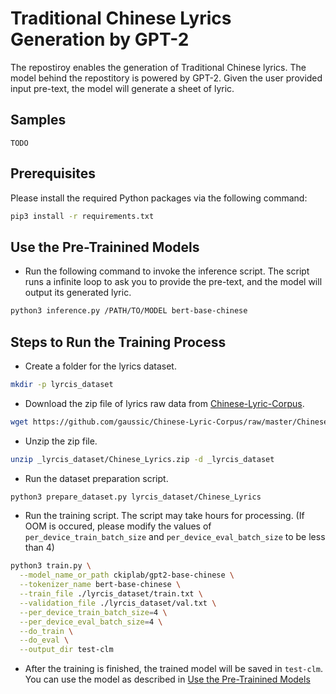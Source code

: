 # Traditional Chinese Lyrics Generation by GPT-2

The repostiroy enables the generation of Traditional Chinese lyrics. The model behind the repostitory is powered by GPT-2. Given the user provided input pre-text, the model will generate a sheet of lyric.

## Samples

```
TODO
```

## Prerequisites

Please install the required Python packages via the following command:

```bash
pip3 install -r requirements.txt
```

## Use the Pre-Trainined Models

* Run the following command to invoke the inference script. The script runs a infinite loop to ask you to provide the pre-text, and the model will output its generated lyric.

```bash
python3 inference.py /PATH/TO/MODEL bert-base-chinese
```

## Steps to Run the Training Process

* Create a folder for the lyrics dataset.

```bash
mkdir -p lyrcis_dataset
```
* Download the zip file of lyrics raw data from [Chinese-Lyric-Corpus](https://github.com/gaussic/Chinese-Lyric-Corpus).

```bash
wget https://github.com/gaussic/Chinese-Lyric-Corpus/raw/master/Chinese_Lyrics.zip -O lyrcis_dataset/Chinese_Lyrics.zip
```

* Unzip the zip file.

```bash
unzip _lyrcis_dataset/Chinese_Lyrics.zip -d _lyrcis_dataset
```

* Run the dataset preparation script.

```bash
python3 prepare_dataset.py lyrcis_dataset/Chinese_Lyrics
```

* Run the training script. The script may take hours for processing. (If OOM is occured, please modify the values of `per_device_train_batch_size` and `per_device_eval_batch_size` to be less than 4)

```bash
python3 train.py \
  --model_name_or_path ckiplab/gpt2-base-chinese \
  --tokenizer_name bert-base-chinese \
  --train_file ./lyrcis_dataset/train.txt \
  --validation_file ./lyrcis_dataset/val.txt \
  --per_device_train_batch_size=4 \
  --per_device_eval_batch_size=4 \
  --do_train \
  --do_eval \
  --output_dir test-clm
```

* After the training is finished, the trained model will be saved in `test-clm`. You can use the model as described in [Use the Pre-Trainined Models](#use-the-pre-trainined-models)
